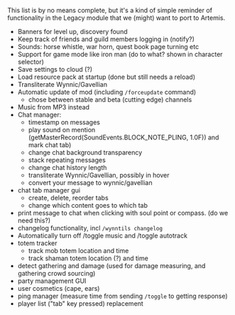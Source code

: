 This list is by no means complete, but it's a kind of simple reminder of functionality in the Legacy module that we (might) want to port to Artemis.

* Banners for level up, discovery found
* Keep track of friends and guild members logging in (notify?)
* Sounds: horse whistle, war horn, quest book page turning etc
* Support for game mode like iron man (do to what? shown in character selector)
* Save settings to cloud (?)
* Load resource pack at startup (done but still needs a reload)
* Transliterate Wynnic/Gavellian
* Automatic update of mod (including `/forceupdate` command)
  - chose between stable and beta (cutting edge) channels
* Music from MP3 instead
* Chat manager:
   - timestamp on messages
   - play sound on mention (getMasterRecord(SoundEvents.BLOCK_NOTE_PLING, 1.0F)) and mark chat tab)
   - change chat background transparency
   - stack repeating messages
   - change chat history length
   - transliterate Wynnic/Gavellian, possibly in hover
   - convert your message to wynnic/gavellian
* chat tab manager gui
   - create, delete, reorder tabs
   - change which content goes to which tab
* print message to chat when clicking with soul point or compass. (do we need this?)
* changelog functionality, incl `/wynntils changelog`
* Automatically turn off /toggle music and /toggle autotrack
* totem tracker
   - track mob totem location and time
   - track shaman totem location (?) and time
* detect gathering and damage (used for damage measuring, and gathering crowd sourcing)
* party management GUI
* user cosmetics (cape, ears)
* ping manager (measure time from sending `/toggle` to getting response)
* player list ("tab" key pressed) replacement
